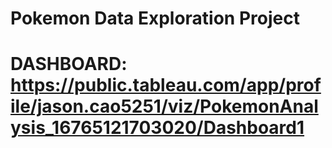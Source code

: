 # Pokemon Data Exploration Project

# DASHBOARD: https://public.tableau.com/app/profile/jason.cao5251/viz/PokemonAnalysis_16765121703020/Dashboard1
